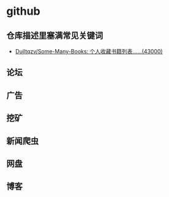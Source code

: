 # github
## 仓库描述里塞满常见关键词
- [Dujltqzv/Some-Many-Books: 个人收藏书籍列表……(43000)](https://github.com/Dujltqzv/Some-Many-Books)
## 论坛
## 广告
## 挖矿
## 新闻爬虫
## 网盘
## 博客
